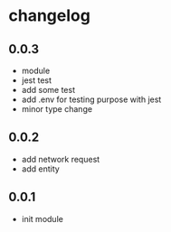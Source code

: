 # changelog
## 0.0.3
* module
* jest test
* add some test
* add .env for testing purpose with jest
* minor type change

## 0.0.2
* add network request
* add entity
## 0.0.1
* init module
